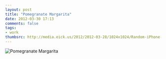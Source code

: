 ```yaml
---
layout: post
title: "Pomegranate Margarita"
date: 2012-03-30 17:13
comments: false
tags:
- work
thumbsrc: http://media.eick.us/2012/2012-03-28/1024x1024/Random-iPhone-13.jpg
---
```



![Pomegranate Margarita](http://media.eick.us/media/photographs/2012/2012-03-28/Random-iPhone-13.jpg)

